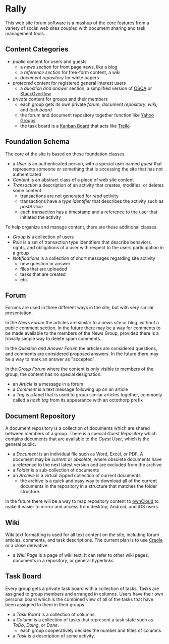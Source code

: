 # Rally

This web site forum software is a mashup of the core features from a variety of social web sites coupled with document sharing and task management tools.

## Content Categories

* *public* content for users and guests
  * a _news section_ for front page news, like a blog
  * a _reference section_ for free-form content, a wiki
  * _document repository_ for white papers
* *protected* content for registered general interest users
  * a _question and answer_ section, a simplified version of [OSQA](http://www.osqa.net/) or [StackOverflow](http://stackoverflow.com/)
* *private* content for groups and their members
  * each group gets its own private _forum_, _document repository_, _wiki_, and _task board_
  * the forum and document repository together function like [Yahoo Groups](https://groups.yahoo.com/)
  * the task board is a [Kanban Board](https://en.wikipedia.org/wiki/Kanban_board) that acts like [Trello](https://trello.com/)

## Foundation Schema

The core of the site is based on these foundation classes.

* a *User* is an authenticated person, with a special user named _guest_ that represents someone or something that is accessing the site that has not authenticated
* *Content* is an abstract class of a piece of web site content
* *Transaction* a description of an activity that creates, modifies, or deletes some content
  * transactions are not generated for _read_ activity
  * transactions have a _type identifier_ that describes the activity such as _postArticle_
  * each transaction has a timestamp and a reference to the user that initiated the activity

To help organize and manage content, there are these additional classes.

* *Group* is a collection of users
* *Role* is a set of transaction type identifiers that describe behaviors, rights, and obligations of a user with respect to the users participation in a group
* *Notifications* is a collection of short messages regarding site activity
  * new question or answer
  * files that are uploaded
  * tasks that are created
  * etc.

## Forum

Forums are used in three different ways in the site, but with very similar presentation.

In the _News Forum_ the articles are similar to a news site or blog, without a public comment section.
In the future there may be a way for comments to be made available to the members of the News Group, 
provided there is a trivially simple way to delete spam comments.

In the _Question and Answer Forum_ the articles are considered questions, and comments are considered 
proposed answers.  In the future there may be a way to mark an answer as "accepted".

In the _Group Forum_ where the content is only visible to members of the group, the content has no special 
designation.

* an *Article* is a message in a forum
* a *Comment* is a text message following up on an article
* a *Tag* is a label that is used to group similar articles together, commonly called a _hash tag_ from its appearance with an octothorp prefix

## Document Repository

A document repository is a collection of documents which are shared between members of a group.
There is a special _Guest Repository_ which contains documents that are available to the 
_Guest User_, which is the general public.

* a *Document* is an individual file such as Word, Excel, or PDF.  A document may be _current_ or _obsolete_, where obsolete documents have a reference to the next latest version and are excluded from the archive
* a *Folder* is a sub-collection of documents
* an *Archive* is a virtual zipped collection of current documents
  * the archive is a quick and easy way to download all of the current documents in the repository in a structure that matches the folder structure.

In the future there will be a way to map repository content to [ownCloud](https://owncloud.org/) to make it easier to mirror and access from desktop, Android, and iOS users.

## Wiki

Wiki text formatting is used for all text content on the site, including forum articles, comments, and task descriptions.  The current plan is to use [Creole](http://www.wikicreole.org/attach/CheatSheet/creole_cheat_sheet.png) or a close derivative.

* a *Wiki Page* is a page of wiki text.  It can refer to other wiki pages, documents in a repository, or general hyperlinks.

## Task Board

Every group gets a private task board with a collection of tasks.  Tasks are assigned to group members and arranged in columns.  Users have their own personal board which is the combined view of all of the tasks that have been assigned to them in their groups.

* a *Task Board* is a collection of columns.
* a *Column* is a collection of tasks that represent a task state such as _ToDo_, _Doing_, or _Done_.
  * each group cooperatively decides the number and titles of columns
* a *Task* is a description of some activity.





